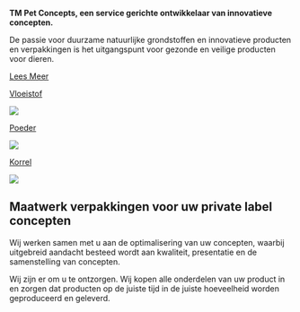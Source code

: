 **TM Pet Concepts, een service gerichte ontwikkelaar van innovatieve concepten.**

De passie voor duurzame natuurlijke grondstoffen en innovatieve producten en verpakkingen is het uitgangspunt voor gezonde en veilige producten voor dieren.


[Lees Meer](https://www.tmpetconcepts.nl/over-petconcepts.html)

[Vloeistof](https://www.tmpetconcepts.nl/#)

![](https://www.tmpetconcepts.nl/img/page1_pic1.jpg)

[Poeder](https://www.tmpetconcepts.nl/#)

![](https://www.tmpetconcepts.nl/img/page1_pic2.jpg)

[Korrel](https://www.tmpetconcepts.nl/#)

![](https://www.tmpetconcepts.nl/img/page1_pic3.jpg)

## Maatwerk verpakkingen voor uw     private label concepten

Wij werken samen met u aan de optimalisering van uw concepten, waarbij uitgebreid aandacht besteed wordt aan kwaliteit, presentatie en de samenstelling van concepten.


Wij zijn er om u te ontzorgen. Wij kopen alle onderdelen van uw product in en zorgen dat producten op de juiste tijd in de juiste hoeveelheid worden geproduceerd en geleverd.